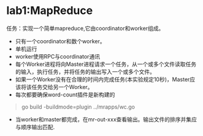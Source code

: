 # lab1:MapReduce
任务：实现一个简单mapreduce,它由coordinator和worker组成。
- 只有一个coordinator和数个worker。
- 单机运行
- worker使用RPC与coordinator通讯
- 每个Worker进程将向Master进程请求一个任务，从一个或多个文件读取任务的输入，执行任务，并将任务的输出写入一个或多个文件。
- 如果一个Worker没有在合理的时间内完成任务(本实验规定10秒)，Master应该将该任务交给另一个Worker。
- 每次都要确保word-count插件是新构建的
> go build -buildmode=plugin ../mrapps/wc.go 
- 当worker和master都完成，在mr-out-xxx查看输出。输出文件的排序并集应与顺序输出匹配.
